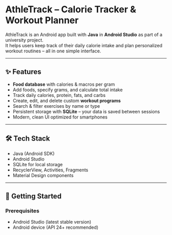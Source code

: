 # AthleTrack – Calorie Tracker & Workout Planner

AthleTrack is an Android app built with **Java** in **Android Studio** as part of a university project.  
It helps users keep track of their daily calorie intake and plan personalized workout routines – all in one simple interface.

---

## ✨ Features

- **Food database** with calories & macros per gram  
- Add foods, specify grams, and calculate total intake  
- Track daily calories, protein, fats, and carbs  
- Create, edit, and delete custom **workout programs**  
- Search & filter exercises by name or type  
- Persistent storage with **SQLite** – your data is saved between sessions  
- Modern, clean UI optimized for smartphones

---

## 🛠️ Tech Stack

- Java (Android SDK)
- Android Studio
- SQLite for local storage
- RecyclerView, Activities, Fragments
- Material Design components

---

## 🚀 Getting Started

### Prerequisites
- Android Studio (latest stable version)  
- Android device  (API 24+ recommended)
